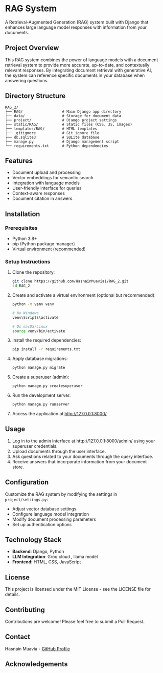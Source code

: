 # RAG System

A Retrieval-Augmented Generation (RAG) system built with Django that enhances large language model responses with information from your documents.

## Project Overview

This RAG system combines the power of language models with a document retrieval system to provide more accurate, up-to-date, and contextually relevant responses. By integrating document retrieval with generative AI, the system can reference specific documents in your database when answering questions.

## Directory Structure

```
RAG_2/
├── RAG/                  # Main Django app directory
├── data/                 # Storage for document data 
├── project/              # Django project settings
├── static/RAG/           # Static files (CSS, JS, images)
├── templates/RAG/        # HTML templates
├── .gitignore            # Git ignore file
├── db.sqlite3            # SQLite database
├── manage.py             # Django management script
└── requirements.txt      # Python dependencies
```

## Features

- Document upload and processing
- Vector embeddings for semantic search
- Integration with language models
- User-friendly interface for queries
- Context-aware responses
- Document citation in answers

## Installation

### Prerequisites

- Python 3.8+
- pip (Python package manager)
- Virtual environment (recommended)

### Setup Instructions

1. Clone the repository:
   ```bash
   git clone https://github.com/HasnainMuavia1/RAG_2.git
   cd RAG_2
   ```

2. Create and activate a virtual environment (optional but recommended):
   ```bash
   python -m venv venv
   
   # On Windows
   venv\Scripts\activate
   
   # On macOS/Linux
   source venv/bin/activate
   ```

3. Install the required dependencies:
   ```bash
   pip install -r requirements.txt
   ```

4. Apply database migrations:
   ```bash
   python manage.py migrate
   ```

5. Create a superuser (admin):
   ```bash
   python manage.py createsuperuser
   ```

6. Run the development server:
   ```bash
   python manage.py runserver
   ```

7. Access the application at http://127.0.0.1:8000/

## Usage

1. Log in to the admin interface at http://127.0.0.1:8000/admin/ using your superuser credentials.
2. Upload documents through the user interface.
3. Ask questions related to your documents through the query interface.
4. Receive answers that incorporate information from your document store.

## Configuration

Customize the RAG system by modifying the settings in `project/settings.py`:

- Adjust vector database settings
- Configure language model integration
- Modify document processing parameters
- Set up authentication options

## Technology Stack

- **Backend**: Django, Python
- **LLM Integration**: Groq cloud , llama model
- **Frontend**: HTML, CSS, JavaScript

## License

This project is licensed under the MIT License - see the LICENSE file for details.

## Contributing

Contributions are welcome! Please feel free to submit a Pull Request.

## Contact

Hasnain Muavia - [GitHub Profile](https://github.com/HasnainMuavia1)

## Acknowledgements
